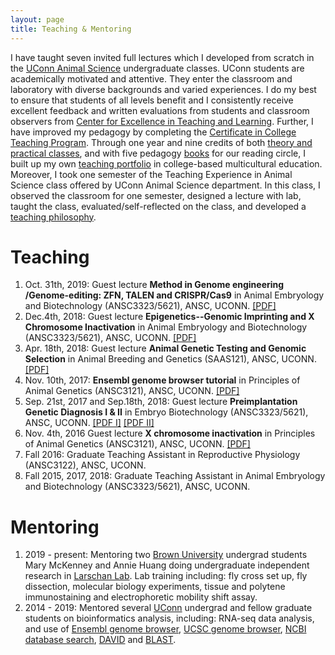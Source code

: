 ```yaml
---
layout: page
title: Teaching & Mentoring 
---
```


I have taught seven invited full lectures which I developed fromscratch in the [UConn Animal Science](http://www.animalscience.uconn.edu/) undergraduate classes. UConnstudents are academically motivated and attentive. They enter the classroom and laboratory with diverse backgrounds and varied experiences. I do my best to ensure that students of all levels benefit and I consistently receive excellent feedback and written evaluations from students and classroom observers from [Center for Excellence in Teaching and Learning](https://cetl.uconn.edu/). Further, I have improved my pedagogy by completing the [Certificate in College Teaching Program](https://gcci.uconn.edu/). Through one year and nine credits of both [theory and practical classes](https://gcci.uconn.edu/additional-courses/), and with five pedagogy [books](books.md) for our reading circle, I built up my own [teaching portfolio](teachings/portfolio.pdf) in college-based multicultural education. Moreover, I took one semester of the Teaching Experience in Animal Science class offered by UConn Animal Science department. In this class, I observed the classroom for one semester, designed a lecture with lab, taught the class, evaluated/self-reflected on the class, and developed a[teaching philosophy](teachings/philosophy.pdf).

# Teaching
1.	Oct. 31th, 2019: Guest lecture **Method in Genome engineering /Genome-editing: ZFN, TALEN and CRISPR/Cas9** in Animal Embryology and Biotechnology (ANSC3323/5621), ANSC, UCONN. [[PDF]](teachings/genome_editing_2019.pdf)
2.	Dec.4th, 2018: Guest lecture **Epigenetics--Genomic Imprinting and X Chromosome Inactivation** in Animal Embryology and Biotechnology (ANSC3323/5621), ANSC, UCONN. [[PDF]](teachings/genomic_imprinting_XCI_2018.pdf)
3.	Apr. 18th, 2018: Guest lecture **Animal Genetic Testing and Genomic Selection** in Animal Breeding and Genetics (SAAS121), ANSC, UCONN. [[PDF]](teachings/animal_breeding_genetics_selection_2018.pptx)
4.	Nov. 10th, 2017: **Ensembl genome browser tutorial** in Principles of Animal Genetics (ANSC3121), ANSC, UCONN. [[PDF]](teachings/USCS_genome_browser_tutorial_2017.pdf)
5.	Sep. 21st, 2017 and Sep.18th, 2018: Guest lecture **Preimplantation Genetic Diagnosis I & II** in Embryo Biotechnology (ANSC3323/5621), ANSC, UCONN. [[PDF I]](teachings/PGD_I_2017.pdf) [[PDF II]](teachings/PGD_II_2017.pdf)
6.	Nov. 4th, 2016 Guest lecture **X chromosome inactivation** in Principles of Animal Genetics (ANSC3121), ANSC, UCONN. [[PDF]](teachings/XCI_2016.pdf)
7.	Fall 2016: Graduate Teaching Assistant in Reproductive Physiology (ANSC3122), ANSC, UCONN.
8.	Fall 2015, 2017, 2018: Graduate Teaching Assistant in Animal Embryology and Biotechnology (ANSC3323/5621), ANSC, UCONN.
	
# Mentoring 

1.	2019 - present: Mentoring two [Brown University](https://www.brown.edu/) undergrad students Mary McKenney and Annie Huang doing undergraduate independent research in [Larschan Lab](https://vivo.brown.edu/display/elarscha). Lab training including: fly cross set up, fly dissection, molecular biology experiments, tissue and polytene immunostaining and electrophoretic mobility shift assay.
2. 2014 - 2019: Mentored several [UConn](https://uconn.edu/) undergrad and fellow graduate students on bioinformatics analysis, including: RNA-seq data analysis, and use of [Ensembl genome browser](https://useast.ensembl.org/index.html), [UCSC genome browser](https://genome.ucsc.edu/), [NCBI database search](https://www.ncbi.nlm.nih.gov/search/), [DAVID](https://david.ncifcrf.gov/) and [BLAST](https://blast.ncbi.nlm.nih.gov/Blast.cgi). 
